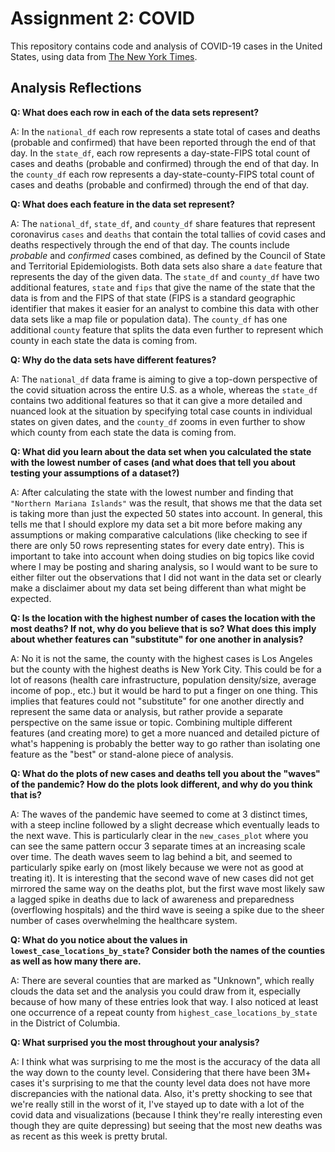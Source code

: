 # Assignment 2: COVID
This repository contains code and analysis of COVID-19 cases in the United States, using data from [The New York Times](https://github.com/nytimes/covid-19-data/).


## Analysis Reflections

**Q: What does each row in each of the data sets represent?** <br>

A: In the `national_df` each row represents a state total of cases and deaths (probable and confirmed) that have been reported through the end of that day. In the `state_df`, each row represents a day-state-FIPS total count of cases and deaths (probable and confirmed) through the end of that day. In the `county_df` each row represents a day-state-county-FIPS total count of cases and deaths (probable and confirmed) through the end of that day. <br>

**Q: What does each feature in the data set represent?** <br>

A: The `national_df`, `state_df`, and `county_df` share features that represent coronavirus `cases` and `deaths` that contain the total tallies of covid cases and deaths respectively through the end of that day. The counts include _probable_ and _confirmed_ cases combined, as defined by the Council of State and Territorial Epidemiologists. Both data sets also share a `date` feature that represents the day of the given data. The `state_df` and `county_df` have two additional features, `state` and `fips` that give the name of the state that the data is from and the FIPS of that state (FIPS is a standard geographic identifier that makes it easier for an analyst to combine this data with other data sets like a map file or population data). The `county_df` has one additional `county` feature that splits the data even further to represent which county in each state the data is coming from. <br>

**Q: Why do the data sets have different features?** <br>

A: The `national_df` data frame is aiming to give a top-down perspective of the covid situation across the entire U.S. as a whole, whereas the `state_df` contains two additional features so that it can give a more detailed and nuanced look at the situation by specifying total case counts in individual states on given dates, and the `county_df` zooms in even further to show which county from each state the data is coming from. <br>

**Q: What did you learn about the data set when you calculated the state with the lowest number of cases (and what does that tell you about testing your assumptions of a dataset?)** <br>

A: After calculating the state with the lowest number and finding that ``"Northern Mariana Islands"`` was the result, that shows me that the data set is taking more than just the expected 50 states into account. In general, this tells me that I should explore my data set a bit more before making any assumptions or making comparative calculations (like checking to see if there are only 50 rows representing states for every date entry). This is important to take into account when doing studies on big topics like covid where I may be posting and sharing analysis, so I would want to be sure to either filter out the observations that I did not want in the data set or clearly make a disclaimer about my data set being different than what might be expected. <br>

**Q: Is the location with the highest number of cases the location with the most deaths? If not, why do you believe that is so? What does this imply about whether features can "substitute" for one another in analysis?** <br>

A: No it is not the same, the county with the highest cases is Los Angeles but the county with the highest deaths is New York City. This could be for a lot of reasons (health care infrastructure, population density/size, average income of pop., etc.) but it would be hard to put a finger on one thing. This implies that features could not "substitute" for one another directly and represent the same data or analysis, but rather provide a separate perspective on the same issue or topic. Combining multiple different features (and creating more) to get a more nuanced and detailed picture of what's happening is probably the better way to go rather than isolating one feature as the "best" or stand-alone piece of analysis.

**Q: What do the plots of new cases and deaths tell you about the "waves" of the pandemic? How do the plots look different, and why do you think that is?** <br>

A: The waves of the pandemic have seemed to come at 3 distinct times, with a steep incline followed by a slight decrease which eventually leads to the next wave. This is particularly clear in the `new_cases_plot` where you can see the same pattern occur 3 separate times at an increasing scale over time. The death waves seem to lag behind a bit, and seemed to particularly spike early on (most likely because we were not as good at treating it). It is interesting that the second wave of new cases did not get mirrored the same way on the deaths plot, but the first wave most likely saw a lagged spike in deaths due to lack of awareness and preparedness (overflowing hospitals) and the third wave is seeing a spike due to the sheer number of cases overwhelming the healthcare system.

**Q: What do you notice about the values in `lowest_case_locations_by_state`? Consider both the names of the counties as well as how many there are.** <br>

A: There are several counties that are marked as "Unknown", which really clouds the data set and the analysis you could draw from it, especially because of how many of these entries look that way. I also noticed at least one occurrence of a repeat county from `highest_case_locations_by_state` in the District of Columbia.

**Q: What surprised you the most throughout your analysis?** <br>

A: I think what was surprising to me the most is the accuracy of the data all the way down to the county level. Considering that there have been 3M+ cases it's surprising to me that the county level data does not have more discrepancies with the national data. Also, it's pretty shocking to see that we're really still in the worst of it, I've stayed up to date with a lot of the covid data and visualizations (because I think they're really interesting even though they are quite depressing) but seeing that the most new deaths was as recent as this week is pretty brutal.
